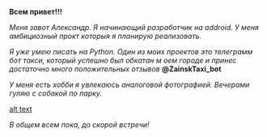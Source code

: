 **Всем привет!!!**

*Меня завот Александр. Я начинающий разработчик на addroid. У меня амбициозный прокт которыя я планирую реализовать.*

*Я уже умею писать на Python. Один из моих проектов это телеграмм бот такси, который успешно был обкатан м оем городе и принес достаточно много положительных отзывов* **@ZainskTaxi_bot**

*У меня есть хобби я увлекаюсь аналоговой фотографией. Вечерами гуляю с собакой по парку.*

[alt text](https://picsum.photos/400)

*В общем всем пока, до скорой встречи!*
